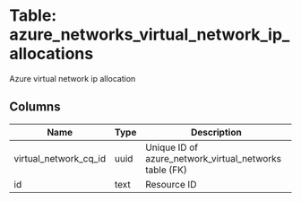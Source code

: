 
# Table: azure_networks_virtual_network_ip_allocations
Azure virtual network ip allocation
## Columns
| Name        | Type           | Description  |
| ------------- | ------------- | -----  |
|virtual_network_cq_id|uuid|Unique ID of azure_network_virtual_networks table (FK)|
|id|text|Resource ID|
